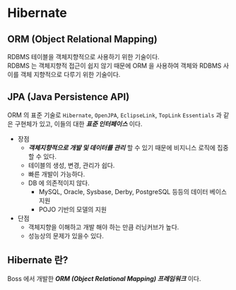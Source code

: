 # Hibernate

## ORM \(Object Relational Mapping\)

RDBMS 테이블을 객체지향적으로 사용하기 위한 기술이다.  
RDBMS 는 객체지향적 접근이 쉽지 않기 때문에 ORM 을 사용하여 객체와 RDBMS 사이를 객체 지향적으로 다루기 위한 기술이다.

## JPA \(Java Persistence API\)

ORM 의 표준 기술로 `Hibernate`, `OpenJPA`, `EclipseLink`, `TopLink` `Essentials`  과 같은 구현체가 있고, 이들의 대한 _**표준 인터페이스**_ 이다.

* 장점
  * _**객체지향적으로 개발 및 데이터를 관리**_ 할 수 있기 때문에 비지니스 로직에 집중할 수 있다.
  * 테이블의 생성, 변경, 관리가 쉽다.
  * 빠른 개발이 가능하다.
  * DB 에 의존적이지 않다. 
    * MySQL, Oracle, Sysbase, Derby, PostgreSQL 등등의 데이터 베이스 지원 
    * POJO 기반의 모델의 지원 
* 단점
  * 객체지향을 이해하고 개발 해야 하는 만큼 러닝커브가 높다.
  * 성능상의 문제가 있을수 있다.

## Hibernate 란?

Boss 에서 개발한 _**ORM \(Object Relational Mapping\) 프레임워크**_ 이다.

